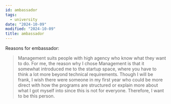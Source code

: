 ```yaml
---
id: ambassador
tags:
  - university
date: "2024-10-09"
modified: "2024-10-09"
title: ambassador
---
```


Reasons for embassador:

> Management suits people with high agency who know what they want to do.
> For me, the reason why I chose Management is that it somewhat introduced me to the startup space, where you have to think a lot more beyond technical requirements.
> Though I will be frank, I wish there were someone in my first year who could be more direct with how the programs are structured or explain more about what
> I got myself into since this is not for everyone. Therefore, I want to be this person.
